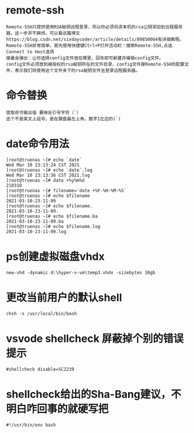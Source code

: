# remote-ssh

    Remote-SSH只提供使用RSA秘钥远程登录，所以你必须将该本机的rsa公钥添加到远程服务器，这一步并不麻烦，可以看这篇博文https://blog.csdn.net/sixdaycoder/article/details/89850064有详细教程。
    Remote-SSH非常简单。首先使用快捷键Ctrl+P打开活动栏：搜索Remote-SSH,点选Connect to Host选项
    接着会弹出：让你选择config文件放在哪里，回车即可新建并编辑config文件。
    config文件必须放到被授权的rsa秘钥所在的文件目录，config文件是Remote-SSH的配置文件，表示我们将使用这个文件夹下的rsa秘钥文件去登录远程服务器。


# 命令替换

    提取命令输出值 要用反引号字符（`）
    这个不是英文上逗号，是在键盘最左上角，数字1左边的(`)


# date命令用法


    [root@truenas ~]# echo `date`
    Wed Mar 10 23:13:24 CST 2021
    [root@truenas ~]# echo `date`.log
    Wed Mar 10 23:13:36 CST 2021.log
    [root@truenas ~]# date +%y%m%d
    210310
    [root@truenas ~]# filename=`date +%F-%H-%M-%S`
    [root@truenas ~]# echo $filename
    2021-03-10-23-11-09
    [root@truenas ~]# echo $filename.
    2021-03-10-23-11-09.
    [root@truenas ~]# echo $filename.ba
    2021-03-10-23-11-09.ba
    [root@truenas ~]# echo $filename.log
    2021-03-10-23-11-09.log

# ps创建虚拟磁盘vhdx
    new-vhd -dynamic d:\hyper-v-vm\temp3.vhdx -sizebytes 10gb
    
# 更改当前用户的默认shell
    chsh -s /usr/local/bin/bash

# vsvode shellcheck 屏蔽掉个别的错误提示
    #shellcheck disable=SC2239

# shellcheck给出的Sha-Bang建议，不明白咋回事的就硬写把
    #!/usr/bin/env bash
